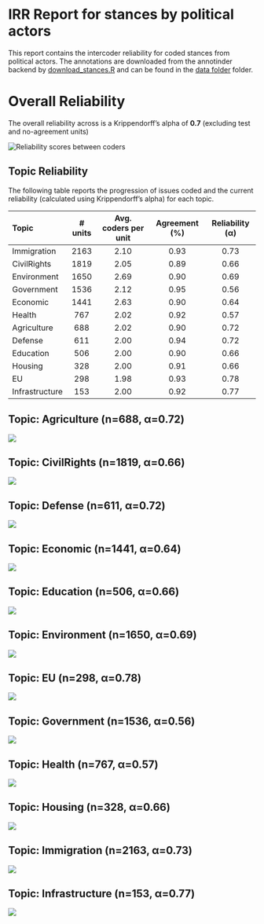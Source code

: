 # IRR Report for stances by political actors


This report contains the intercoder reliability for coded stances from
political actors. The annotations are downloaded from the annotinder
backend by [download_stances.R](download_stances.R) and can be found in
the [data
folder](https://github.com/vanatteveldt/issuepositions/tree/main/data/intermediate)
folder.

# Overall Reliability

The overall reliability across is a Krippendorff’s alpha of **0.7**
(excluding test and no-agreement units)

![Reliability scores between coders](irr-figures/plot-alpha-1.png)

## Topic Reliability

The following table reports the progression of issues coded and the
current reliability (calculated using Krippendorff’s alpha) for each
topic.

<center>

| Topic          | \# units | Avg. coders per unit | Agreement (%) | Reliability (α) |
|:---------------|:--------:|:--------------------:|:-------------:|:---------------:|
| Immigration    |   2163   |         2.10         |     0.93      |      0.73       |
| CivilRights    |   1819   |         2.05         |     0.89      |      0.66       |
| Environment    |   1650   |         2.69         |     0.90      |      0.69       |
| Government     |   1536   |         2.12         |     0.95      |      0.56       |
| Economic       |   1441   |         2.63         |     0.90      |      0.64       |
| Health         |   767    |         2.02         |     0.92      |      0.57       |
| Agriculture    |   688    |         2.02         |     0.90      |      0.72       |
| Defense        |   611    |         2.00         |     0.94      |      0.72       |
| Education      |   506    |         2.00         |     0.90      |      0.66       |
| Housing        |   328    |         2.00         |     0.91      |      0.66       |
| EU             |   298    |         1.98         |     0.93      |      0.78       |
| Infrastructure |   153    |         2.00         |     0.92      |      0.77       |

</center>

## Topic: Agriculture (n=688, α=0.72)

![](irr-figures/pairwise-plots-1.png)

## Topic: CivilRights (n=1819, α=0.66)

![](irr-figures/pairwise-plots-2.png)

## Topic: Defense (n=611, α=0.72)

![](irr-figures/pairwise-plots-3.png)

## Topic: Economic (n=1441, α=0.64)

![](irr-figures/pairwise-plots-4.png)

## Topic: Education (n=506, α=0.66)

![](irr-figures/pairwise-plots-5.png)

## Topic: Environment (n=1650, α=0.69)

![](irr-figures/pairwise-plots-6.png)

## Topic: EU (n=298, α=0.78)

![](irr-figures/pairwise-plots-7.png)

## Topic: Government (n=1536, α=0.56)

![](irr-figures/pairwise-plots-8.png)

## Topic: Health (n=767, α=0.57)

![](irr-figures/pairwise-plots-9.png)

## Topic: Housing (n=328, α=0.66)

![](irr-figures/pairwise-plots-10.png)

## Topic: Immigration (n=2163, α=0.73)

![](irr-figures/pairwise-plots-11.png)

## Topic: Infrastructure (n=153, α=0.77)

![](irr-figures/pairwise-plots-12.png)
